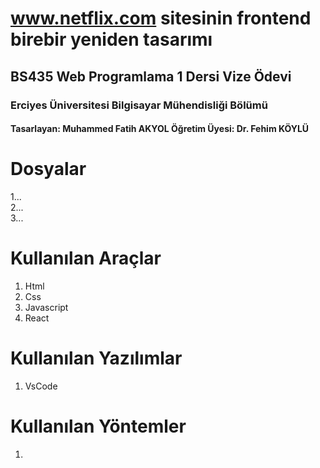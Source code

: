 # www.netflix.com sitesinin frontend birebir yeniden tasarımı
## BS435 Web Programlama 1 Dersi Vize Ödevi
### Erciyes Üniversitesi Bilgisayar Mühendisliği Bölümü
#### Tasarlayan: Muhammed Fatih AKYOL Öğretim Üyesi: Dr. Fehim KÖYLÜ

# Dosyalar
1...  
2...  
3...  

# Kullanılan Araçlar
1. Html
2. Css
3. Javascript
4. React

# Kullanılan Yazılımlar
1. VsCode

# Kullanılan Yöntemler
1. 

